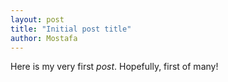 ```yaml
---
layout: post
title: "Initial post title"
author: Mostafa
---
```

Here is my very first *post*. Hopefully, first of many!